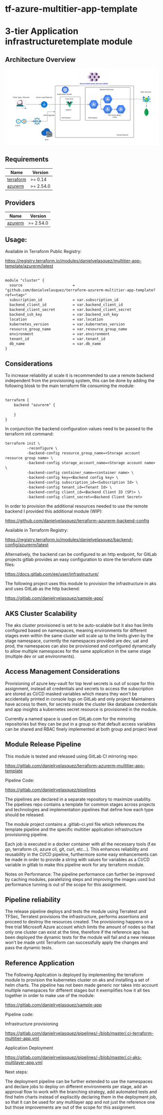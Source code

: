 # tf-azure-multitier-app-template
# 3-tier Application infrastructuretemplate module

## Architecture Overview

![Alt text](AKS%20Architecture.png?raw=true "AKS Architecture Overview")
## Requirements

| Name | Version |
|------|---------|
| <a name="requirement_terraform"></a> [terraform](#requirement\_terraform) | >= 0.14 |
| <a name="requirement_azurerm"></a> [azurerm](#requirement\_azurerm) | >= 2.54.0 |

## Providers

| Name | Version |
|------|---------|
| <a name="provider_azurerm"></a> [azurerm](#provider\_azurerm) | >= 2.54.0 |

## Usage:

Available in Terraform Public Registry:

https://registry.terraform.io/modules/danielvelasquez/multitier-app-template/azurerm/latest

~~~

module "cluster" {
  source                       = "github.com/danielvelasquez/terraform-azurerm-multitier-app-template?ref=<tag>"
  subscription_id              = var.subscription_id
  backend_client_id            = var.backend_client_id
  backend_client_secret        = var.backend_client_secret
  backend_ssh_key              = var.backend_ssh_key
  location                     = var.location
  kubernetes_version           = var.kubernetes_version
  resource_group_name          = var.resource_group_name
  environment                  = var.environment
  tenant_id                    = var.tenant_id 
  db_name                      = var.db_name
}

~~~


## Considerations

To increase reliability at scale it is recommended to use a remote backend independent from the provisioning system, this can be done by adding the following blosk to the main terraform file consuming the module:

~~~

terraform {
    backend "azurerm" {

    }
}

~~~

In conjunction the backend configuration values need to be passed to the terraform init command:

~~~
terraform init \
          -reconfigure \
          -backend-config resource_group_name=<Storage account resource group name> \ 
          -backend-config storage_account_name=<Storage account name> \
          -backend-config container_name=<container name> \
          -backend-config key=<Backend config key> \
          -backend-config subscription_id=<Subscription Id> \
          -backend-config tenant_id=<Tenant Id> \
          -backend-config client_id=<Backend Client ID (SP)> \
          -backend-config client_secret=<Backend Client Secret>
~~~

In order to provision the additional resources needed to use the remote backend I provided this additional module (WIP):

https://github.com/danielvelasquez/terraform-azurerm-backend-config

Available in Terraform  Registry:

https://registry.terraform.io/modules/danielvelasquez/backend-config/azurerm/latest

Alternatively, the backend can be configured to an http endpoint, for GitLab projects gitlab provides an easy configuration to store the terraform state files:

https://docs.gitlab.com/ee/user/infrastructure/

The following project uses this module to provision the infrastructure in aks and uses GitLab as the http backend:

https://gitlab.com/danielrvelasquez/sample-app/

## AKS Cluster Scalability

The aks cluster provisioned is set to be auto-scalable but it also has limits configured based on namespaces, meaning environments for different stages even within the same cluster will scale up to the limits given by the stage namespace, currently the namespaces provided are dev, uat and prod, the namespaces can also be provisioned and configured dynamically to allow multiple namespaces for the same application in the same stage (multiple dev or uat environments). 

## Access Management Considerations

Provisioning of azure key-vault for top level secrets is out of scope for this assignment, instead all credentials and secrets to access the subscription are stored as CI/CD masked variables which means they won't be accidentally printed in console logs on GitLab and only project Maintainers have access to them, for secrets inside the cluster like database credentials and app insights a kubernetes secret resource is provisioned in the module.

Currently a named space is used on GitLab.com for the mirroring repositories but they can be put in a group so that default access variables can be shared and RBAC finely implemented at both group and project level
## Module Release Pipeline

This module is tested and released using GitLab CI mirroring repo: 

https://gitlab.com/danielrvelasquez/terraform-azurerm-multitier-app-template

Pipeline Code:

https://gitlab.com/danielrvelasquez/pipelines

The pipelines are declared in a separate repository to maximize usability. The pipelines repo contains a template for common stages across projects and technologies and implementation pipelines that define how each type should be released. 

The module project contains a .gitlab-ci.yml file which references the template pipeline and the specific multitier application infrastructure provisioning pipeline.

Each job is executed in a docker container with all the necessary tools (f.ex go, terraform cli, azure cli, git, curl, etc...). This enhances reliability and reusability in the CI/CD pipeline, furthermore some easy enhancements can be made in order to provide a string with values for variables as a CI/CD variable in gitlab to make this pipeline work for any terraform module.

Notes on Performance: The pipeline performance can further be improved by caching modules, paralelizing steps and improving the images used but performance tunning is out of the scope for this assignment. 

## Pipeline reliability

The release pipeline deploys and tests the module using Terratest and TFSec, Terratest provisions the infrastructure, performs assertions and proceed to destroy the resources created. The provisioning happens on a free trial Microsoft Azure account which limits the amount of nodes so that only one cluster can exist at the time, therefore if the reference app has been deployed the dynamic tests for the module will fail and a new release won't be made until Terraform can successfully apply the changes and pass the dynamic tests.

## Reference Application

The Following Application is deployed by implementing the terraform module to provision the kubernetes cluster on aks and installing a set of helm charts. The pipeline has not been made generic nor takes into account multiple namespaces for different stages but it exemplifies how it all ties together in order to make use of the module:

https://gitlab.com/danielrvelasquez/sample-app

Pipeline code:

Infrastructure provisioning

https://gitlab.com/danielrvelasquez/pipelines/-/blob/master/.ci-terraform-multitier-app.yml

Application Deployment

https://gitlab.com/danielrvelasquez/pipelines/-/blob/master/.ci-aks-multilayer-app.yml

Next steps:

The deployment pipeline can be further extended to use the namespaces and declare jobs to deploy on different environments per stage, add an approval flow to work with the branching strategy, add automated tests and find helm charts instead of expliscitly declaring them in the deployment job, so that it can be used for any multilayer app and not just the reference one but those improvements are out of the scope for this assignment.